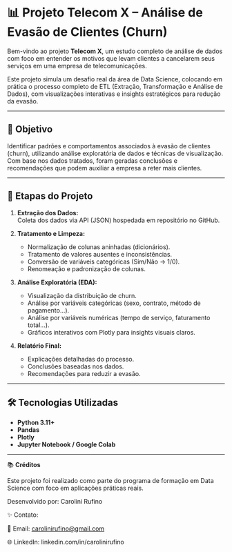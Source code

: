 # 📊 Projeto Telecom X – Análise de Evasão de Clientes (Churn)

Bem-vindo ao projeto **Telecom X**, um estudo completo de análise de dados com foco em entender os motivos que levam clientes a cancelarem seus serviços em uma empresa de telecomunicações.

Este projeto simula um desafio real da área de Data Science, colocando em prática o processo completo de ETL (Extração, Transformação e Análise de Dados), com visualizações interativas e insights estratégicos para redução da evasão.

---

## 📌 Objetivo

Identificar padrões e comportamentos associados à evasão de clientes (churn), utilizando análise exploratória de dados e técnicas de visualização. Com base nos dados tratados, foram geradas conclusões e recomendações que podem auxiliar a empresa a reter mais clientes.

---

## 🧠 Etapas do Projeto

1. **Extração dos Dados:**  
   Coleta dos dados via API (JSON) hospedada em repositório no GitHub.

2. **Tratamento e Limpeza:**  
   - Normalização de colunas aninhadas (dicionários).
   - Tratamento de valores ausentes e inconsistências.
   - Conversão de variáveis categóricas (Sim/Não → 1/0).
   - Renomeação e padronização de colunas.

3. **Análise Exploratória (EDA):**  
   - Visualização da distribuição de churn.
   - Análise por variáveis categóricas (sexo, contrato, método de pagamento...).
   - Análise por variáveis numéricas (tempo de serviço, faturamento total...).
   - Gráficos interativos com Plotly para insights visuais claros.

4. **Relatório Final:**  
   - Explicações detalhadas do processo.
   - Conclusões baseadas nos dados.
   - Recomendações para reduzir a evasão.

---

## 🛠️ Tecnologias Utilizadas

- **Python 3.11+**
- **Pandas**
- **Plotly**
- **Jupyter Notebook / Google Colab**

---

📚 **Créditos**

Este projeto foi realizado como parte do programa de formação em Data Science com foco em aplicações práticas reais.


Desenvolvido por: Carolini Rufino


✨ Contato:

📧 Email: carolinirufino@gmail.com

🌐 LinkedIn: linkedin.com/in/carolinirufino

   
